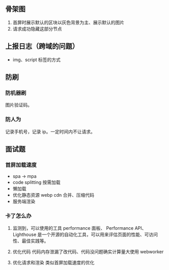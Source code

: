 <!--
 * @Author: 鱼小柔
 * @Date: 2021-04-08 17:26:36
 * @LastEditors: your name
 * @LastEditTime: 2021-04-08 17:48:56
 * @Description: file content
-->

## 骨架图

1. 首屏时展示默认的区块以灰色背景为主、展示默认的图片
2. 请求成功隐藏这部分节点

## 上报日志（跨域的问题）

- img、script 标签的方式

## 防刷

### 防机器刷

图片验证码。

### 防人为

记录手机号，记录 ip。一定时间内不让请求。

## 面试题

### 首屏加载速度

- spa -> mpa
- code splitting 按需加载
- 懒加载
- 优化静态资源 webp cdn 合并、压缩代码
- 服务端渲染

### 卡了怎么办
1. 监测到，可以使用的工具
 performance 面板、
 Performance API、
 Lighthouse 是一个开源的自动化工具，可以用来评估页面的性能、可访问性、最佳实践等。

2. 优化代码
代码内存泄漏了改代码、代码没问题确实计算量大使用 webworker

3. 优化请求和渲染
类似首屏加载速度的优化